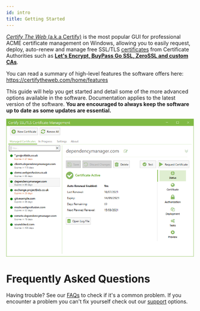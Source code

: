 ```yaml
---
id: intro
title: Getting Started
---
```


[*Certify The Web* (a.k.a Certify)](https://certifytheweb.com) is the most popular GUI for professional ACME certificate management on Windows, allowing you to easily request, deploy, auto-renew and manage free SSL/TLS [certificates](guides/certificates.md) from Certificate Authorities such as **[Let's Encrypt, BuyPass Go SSL, ZeroSSL and custom CAs](guides/certificate-authorities.md)**.

You can read a summary of high-level features the software offers here: https://certifytheweb.com/home/features

This guide will help you get started and detail some of the more advanced options available in the software. Documentation applies to the latest version of the software. **You are encouraged to always keep the software up to date as some updates are essential.**

![Startup UI](/assets/screens/landing_page.png)

# Frequently Asked Questions
Having trouble? See our [FAQs](faq.md) to check if it's a common problem. If you encounter a problem you can't fix yourself check out our [support](support.md) options.



